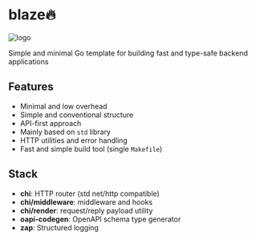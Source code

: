 # blaze🔥

![logo](https://media.discordapp.net/attachments/828988349225631787/1142216448681447465/Logo_wide_6.png)

Simple and minimal Go template for building fast and type-safe backend applications

## Features
- Minimal and low overhead
- Simple and conventional structure
- API-first approach
- Mainly based on `std` library
- HTTP utilities and error handling
- Fast and simple build tool (single `Makefile`)

## Stack
- **chi**: HTTP router (std net/http compatible)
- **chi/middleware**: middleware and hooks
- **chi/render**: request/reply payload utility
- **oapi-codegen**: OpenAPI schema type generator
- **zap**: Structured logging
